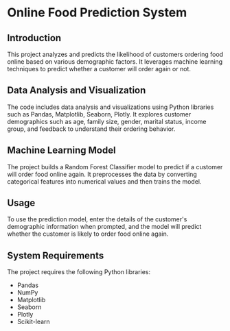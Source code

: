 # Online Food Prediction System

## Introduction
This project analyzes and predicts the likelihood of customers ordering food online based on various demographic factors. It leverages machine learning techniques to predict whether a customer will order again or not.

## Data Analysis and Visualization
The code includes data analysis and visualizations using Python libraries such as Pandas, Matplotlib, Seaborn, Plotly. It explores customer demographics such as age, family size, gender, marital status, income group, and feedback to understand their ordering behavior.

## Machine Learning Model
The project builds a Random Forest Classifier model to predict if a customer will order food online again. It preprocesses the data by converting categorical features into numerical values and then trains the model.

## Usage
To use the prediction model, enter the details of the customer's demographic information when prompted, and the model will predict whether the customer is likely to order food online again.

## System Requirements
The project requires the following Python libraries:
- Pandas
- NumPy
- Matplotlib
- Seaborn
- Plotly
- Scikit-learn


